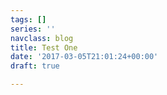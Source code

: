 ```yaml
---
tags: []
series: ''
navclass: blog
title: Test One
date: '2017-03-05T21:01:24+00:00'
draft: true

---
```

